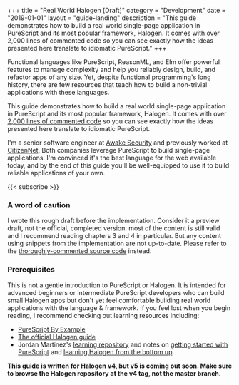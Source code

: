 +++
title = "Real World Halogen [Draft]"
category = "Development"
date = "2019-01-01"
layout = "guide-landing"
description = "This guide demonstrates how to build a real world single-page application in PureScript and its most popular framework, Halogen. It comes with over 2,000 lines of commented code so you can see exactly how the ideas presented here translate to idiomatic PureScript."
+++

Functional languages like PureScript, ReasonML, and Elm offer powerful features to manage complexity and help you reliably design, build, and refactor apps of any size. Yet, despite functional programming's long history, there are few resources that teach how to build a non-trivial applications with these languages.

This guide demonstrates how to build a real world single-page application in PureScript and its most popular framework, Halogen. It comes with over [2,000 lines of commented code](https://github.com/thomashoneyman/purescript-halogen-realworld) so you can see exactly how the ideas presented here translate to idiomatic PureScript.

I'm a senior software engineer at [Awake Security](https://awakesecurity.com) and previously worked at [CitizenNet](https://citizennet.com). Both companies leverage PureScript to build single-page applications. I'm convinced it's the best language for the web available today, and by the end of this guide you'll be well-equipped to use it to build reliable applications of your own.

{{< subscribe >}}

### A word of caution

I wrote this rough draft before the implementation. Consider it a preview draft, not the official, completed version: most of the content is still valid and I recommend reading chapters 3 and 4 in particular. But any content using snippets from the implementation are not up-to-date. Please refer to the [thoroughly-commented source code](https://github.com/thomashoneyman/purescript-halogen-realworld) instead.

### Prerequisites

This is not a gentle introduction to PureScript or Halogen. It is intended for advanced beginners or intermediate PureScript developers who can build small Halogen apps but don't yet feel comfortable building real world applications with the language & framework. If you feel lost when you begin reading, I recommend checking out learning resources including:

- [PureScript By Example](https://github.com/dwhitney/purescript-book)
- [The official Halogen guide](https://github.com/slamdata/purescript-halogen/)
- Jordan Martinez's [learning repository](https://github.com/JordanMartinez/purescript-jordans-reference/) and notes on [getting started with PureScript](https://github.com/JordanMartinez/purescript-jordans-reference/blob/latestRelease/00-Getting-Started/01-Install-Guide.md) and [learning Halogen from the bottom up](https://github.com/JordanMartinez/purescript-jordans-reference/blob/latestRelease/21-Hello-World/09-Projects/src/01-Node-and-Halogen/02-Halogen.md)

**This guide is written for Halogen v4, but v5 is coming out soon. Make sure to browse the Halogen repository at the v4 tag, not the master branch.**
